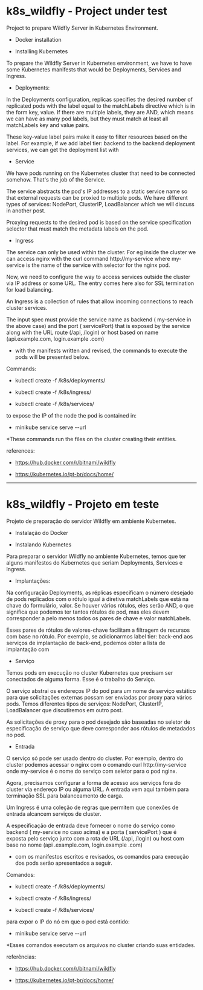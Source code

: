 # k8s_wildfly - Project under test

Project to prepare Wildfly Server in Kubernetes Environment.

- Docker installation

- Installing Kubernetes

To prepare the Wildfly Server in Kubernetes environment, we have to have some Kubernetes manifests that would be Deployments, Services and Ingress.

- Deployments:

In the Deployments configuration, replicas specifies the desired number of replicated pods with the label equal to the matchLabels directive which is in the form key, value. If there are multiple labels, they are AND, which means we can have as many pod labels, but they must match at least all matchLabels key and value pairs.

These key-value label pairs make it easy to filter resources based on the label. For example, if we add label tier: backend to the backend deployment services, we can get the deployment list with

- Service

We have pods running on the Kubernetes cluster that need to be connected somehow. That's the job of the Service.

The service abstracts the pod's IP addresses to a static service name so that external requests can be proxied to multiple pods. We have different types of services: NodePort, ClusterIP, LoadBalancer which we will discuss in another post.

Proxying requests to the desired pod is based on the service specification selector that must match the metadata labels on the pod.

- Ingress

The service can only be used within the cluster. For eg inside the cluster we can access nginx with the curl command http://my-service where my-service is the name of the service with selector for the nginx pod.

Now, we need to configure the way to access services outside the cluster via IP address or some URL. The entry comes here also for SSL termination for load balancing.

An Ingress is a collection of rules that allow incoming connections to reach cluster services.

The input spec must provide the service name as backend ( my-service in the above case) and the port ( servicePort) that is exposed by the service along with the URL route (/api, /login) or host based on name (api.example.com, login.example .com)

- with the manifests written and revised, the commands to execute the pods will be presented below.

Commands:

- kubectl create -f /k8s/deployments/

- kubectl create -f /k8s/ingress/

- kubectl create -f /k8s/services/

to expose the IP of the node the pod is contained in:

- minikube service serve --url

*These commands run the files on the cluster creating their entities.

references:

- https://hub.docker.com/r/bitnami/wildfly

- https://kubernetes.io/pt-br/docs/home/

------------------------------------------------------------------------------------------------------------------------------------------------------

# k8s_wildfly - Projeto em teste

Projeto de preparação do servidor Wildfly em ambiente Kubernetes.

- Instalação do Docker

- Instalando Kubernetes

Para preparar o servidor Wildfly no ambiente Kubernetes, temos que ter alguns manifestos do Kubernetes que seriam Deployments, Services e Ingress.

- Implantações:

Na configuração Deployments, as réplicas especificam o número desejado de pods replicados com o rótulo igual à diretiva matchLabels que está na chave do formulário, valor. Se houver vários rótulos, eles serão AND, o que significa que podemos ter tantos rótulos de pod, mas eles devem corresponder a pelo menos todos os pares de chave e valor matchLabels.

Esses pares de rótulos de valores-chave facilitam a filtragem de recursos com base no rótulo. Por exemplo, se adicionarmos label tier: back-end aos serviços de implantação de back-end, podemos obter a lista de implantação com

- Serviço

Temos pods em execução no cluster Kubernetes que precisam ser conectados de alguma forma. Esse é o trabalho do Serviço.

O serviço abstrai os endereços IP do pod para um nome de serviço estático para que solicitações externas possam ser enviadas por proxy para vários pods. Temos diferentes tipos de serviços: NodePort, ClusterIP, LoadBalancer que discutiremos em outro post.

As solicitações de proxy para o pod desejado são baseadas no seletor de especificação de serviço que deve corresponder aos rótulos de metadados no pod.

- Entrada

O serviço só pode ser usado dentro do cluster. Por exemplo, dentro do cluster podemos acessar o nginx com o comando curl http://my-service onde my-service é o nome do serviço com seletor para o pod nginx.

Agora, precisamos configurar a forma de acesso aos serviços fora do cluster via endereço IP ou alguma URL. A entrada vem aqui também para terminação SSL para balanceamento de carga.

Um Ingress é uma coleção de regras que permitem que conexões de entrada alcancem serviços de cluster.

A especificação de entrada deve fornecer o nome do serviço como backend ( my-service no caso acima) e a porta ( servicePort ) que é exposta pelo serviço junto com a rota de URL (/api, /login) ou host com base no nome (api .example.com, login.example .com)

- com os manifestos escritos e revisados, os comandos para execução dos pods serão apresentados a seguir.

Comandos:

- kubectl create -f /k8s/deployments/

- kubectl create -f /k8s/ingress/

- kubectl create -f /k8s/services/

para expor o IP do nó em que o pod está contido:

-  minikube service serve --url

*Esses comandos executam os arquivos no cluster criando suas entidades.

referências:

- https://hub.docker.com/r/bitnami/wildfly

- https://kubernetes.io/pt-br/docs/home/


